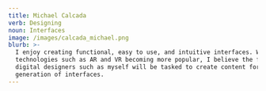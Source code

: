 ```yaml
---
title: Michael Calcada
verb: Designing
noun: Interfaces
image: /images/calcada_michael.png
blurb: >-
  I enjoy creating functional, easy to use, and intuitive interfaces. With new
  technologies such as AR and VR becoming more popular, I believe the future of
  digital designers such as myself will be tasked to create content for the next
  generation of interfaces.
---
```


